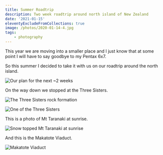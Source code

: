 ```yaml
---
title: Summer Roadtrip
description: Two week roadtrip around north island of New Zealand
date: '2021-01-15'
eleventyExcludeFromCollections: true
image: /photos/2020-01-14-4.jpg
tags: 
    - photography
---
```


This year we are moving into a smaller place and I just know that at some point I will have to say goodbye to my Pentax 6x7.

So this summer I decided to take it with us on our roadtrip around the north island.

![Our plan for the next ~2 weeks](/photos/2020-01-14-5.png)

On the way down we stopped at the Three Sisters.

![The Three Sisters rock formation](/photos/2020-01-14-4.jpg)

![One of the Three Sisters](/photos/2020-01-14-2.jpg)

This is a photo of Mt Taranaki at sunrise.

![Snow topped Mt Taranaki at sunrise](/photos/2020-01-14-1.jpg)

And this is the Makatote Viaduct.

![Makatote Viaduct](/photos/2020-01-14-3.jpg)

